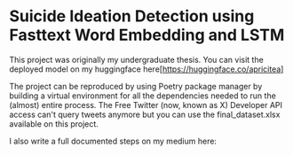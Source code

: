 # Suicide Ideation Detection using Fasttext Word Embedding and LSTM

This project was originally my undergraduate thesis. You can visit the deployed model on my huggingface here[https://huggingface.co/apricitea]

The project can be reproduced by using Poetry package manager by building a virtual environment for all the dependencies needed to run the (almost) entire process. The Free Twitter (now, known as X) Developer API access can't query tweets anymore but you can use the final_dataset.xlsx available on this project.  

I also write a full documented steps on my medium here:
